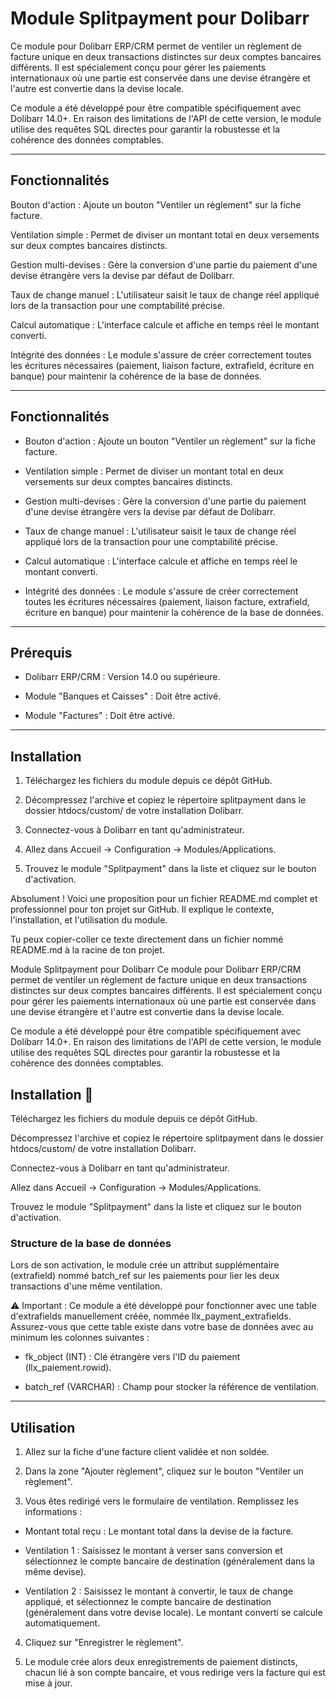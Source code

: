 # Module Splitpayment pour Dolibarr

Ce module pour Dolibarr ERP/CRM permet de ventiler un règlement de facture unique en deux transactions distinctes sur deux comptes bancaires différents. Il est spécialement conçu pour gérer les paiements internationaux où une partie est conservée dans une devise étrangère et l'autre est convertie dans la devise locale.

Ce module a été développé pour être compatible spécifiquement avec Dolibarr 14.0+. En raison des limitations de l'API de cette version, le module utilise des requêtes SQL directes pour garantir la robustesse et la cohérence des données comptables.

---

## Fonctionnalités

Bouton d'action : Ajoute un bouton "Ventiler un règlement" sur la fiche facture.

Ventilation simple : Permet de diviser un montant total en deux versements sur deux comptes bancaires distincts.

Gestion multi-devises : Gère la conversion d'une partie du paiement d'une devise étrangère vers la devise par défaut de Dolibarr.

Taux de change manuel : L'utilisateur saisit le taux de change réel appliqué lors de la transaction pour une comptabilité précise.

Calcul automatique : L'interface calcule et affiche en temps réel le montant converti.

Intégrité des données : Le module s'assure de créer correctement toutes les écritures nécessaires (paiement, liaison facture, extrafield, écriture en banque) pour maintenir la cohérence de la base de données.

---

## Fonctionnalités

- Bouton d'action : Ajoute un bouton "Ventiler un règlement" sur la fiche facture.

- Ventilation simple : Permet de diviser un montant total en deux versements sur deux comptes bancaires distincts.

- Gestion multi-devises : Gère la conversion d'une partie du paiement d'une devise étrangère vers la devise par défaut de Dolibarr.

- Taux de change manuel : L'utilisateur saisit le taux de change réel appliqué lors de la transaction pour une comptabilité précise.

- Calcul automatique : L'interface calcule et affiche en temps réel le montant converti.

- Intégrité des données : Le module s'assure de créer correctement toutes les écritures nécessaires (paiement, liaison facture, extrafield, écriture en banque) pour maintenir la cohérence de la base de données.

---

## Prérequis

- Dolibarr ERP/CRM : Version 14.0 ou supérieure.

- Module "Banques et Caisses" : Doit être activé.

- Module "Factures" : Doit être activé.

---

## Installation

1. Téléchargez les fichiers du module depuis ce dépôt GitHub.

2. Décompressez l'archive et copiez le répertoire splitpayment dans le dossier htdocs/custom/ de votre installation Dolibarr.

3. Connectez-vous à Dolibarr en tant qu'administrateur.

4. Allez dans Accueil -> Configuration -> Modules/Applications.

5. Trouvez le module "Splitpayment" dans la liste et cliquez sur le bouton d'activation.

Absolument ! Voici une proposition pour un fichier README.md complet et professionnel pour ton projet sur GitHub. Il explique le contexte, l'installation, et l'utilisation du module.

Tu peux copier-coller ce texte directement dans un fichier nommé README.md à la racine de ton projet.

Module Splitpayment pour Dolibarr
Ce module pour Dolibarr ERP/CRM permet de ventiler un règlement de facture unique en deux transactions distinctes sur deux comptes bancaires différents. Il est spécialement conçu pour gérer les paiements internationaux où une partie est conservée dans une devise étrangère et l'autre est convertie dans la devise locale.

Ce module a été développé pour être compatible spécifiquement avec Dolibarr 14.0+. En raison des limitations de l'API de cette version, le module utilise des requêtes SQL directes pour garantir la robustesse et la cohérence des données comptables.

## Installation 🔧

Téléchargez les fichiers du module depuis ce dépôt GitHub.

Décompressez l'archive et copiez le répertoire splitpayment dans le dossier htdocs/custom/ de votre installation Dolibarr.

Connectez-vous à Dolibarr en tant qu'administrateur.

Allez dans Accueil -> Configuration -> Modules/Applications.

Trouvez le module "Splitpayment" dans la liste et cliquez sur le bouton d'activation.

### Structure de la base de données

Lors de son activation, le module crée un attribut supplémentaire (extrafield) nommé batch_ref sur les paiements pour lier les deux transactions d'une même ventilation.

⚠️ Important : Ce module a été développé pour fonctionner avec une table d'extrafields manuellement créée, nommée llx_payment_extrafields. Assurez-vous que cette table existe dans votre base de données avec au minimum les colonnes suivantes :

- fk_object (INT) : Clé étrangère vers l'ID du paiement (llx_paiement.rowid).

- batch_ref (VARCHAR) : Champ pour stocker la référence de ventilation.

---

## Utilisation

1. Allez sur la fiche d'une facture client validée et non soldée.

2. Dans la zone "Ajouter règlement", cliquez sur le bouton "Ventiler un règlement".

3. Vous êtes redirigé vers le formulaire de ventilation. Remplissez les informations :

- Montant total reçu : Le montant total dans la devise de la facture.

- Ventilation 1 : Saisissez le montant à verser sans conversion et sélectionnez le compte bancaire de destination (généralement dans la même devise).

- Ventilation 2 : Saisissez le montant à convertir, le taux de change appliqué, et sélectionnez le compte bancaire de destination (généralement dans votre devise locale). Le montant converti se calcule automatiquement.

4. Cliquez sur "Enregistrer le règlement".

5. Le module crée alors deux enregistrements de paiement distincts, chacun lié à son compte bancaire, et vous redirige vers la facture qui est mise à jour.
